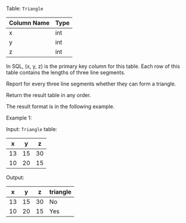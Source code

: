 Table: `Triangle`

| Column Name | Type |
|-------------|------|
| x           | int  |
| y           | int  |
| z           | int  |

In SQL, (x, y, z) is the primary key column for this table.
Each row of this table contains the lengths of three line segments.

Report for every three line segments whether they can form a triangle.

Return the result table in any order.

The result format is in the following example.

Example 1:

Input: 
`Triangle` table:

| x  | y  | z  |
|----|----|----|
| 13 | 15 | 30 |
| 10 | 20 | 15 |

Output: 

| x  | y  | z  | triangle |
|----|----|----|----------|
| 13 | 15 | 30 | No       |
| 10 | 20 | 15 | Yes      |
